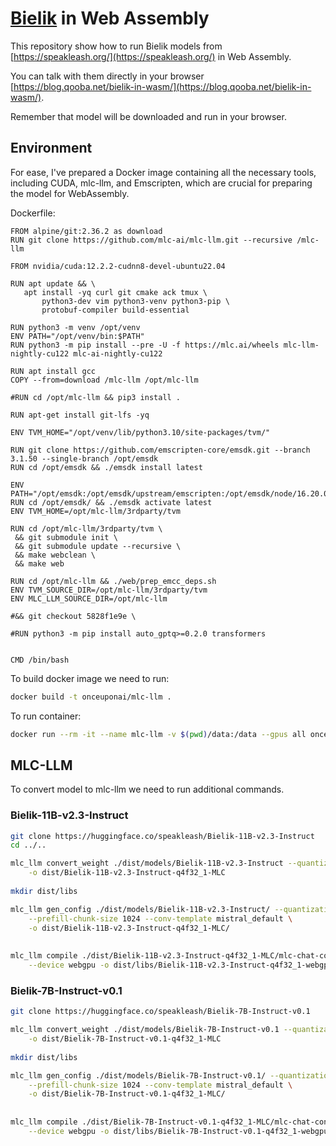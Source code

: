 # [Bielik](https://huggingface.co/speakleash) in Web Assembly 

This repository show how to run Bielik models from [https://speakleash.org/](https://speakleash.org/) in Web Assembly.

You can talk with them directly in your browser [https://blog.qooba.net/bielik-in-wasm/](https://blog.qooba.net/bielik-in-wasm/).

Remember that model will be downloaded and run in your browser.

## Environment

For ease, I've prepared a Docker image containing all the necessary tools, including CUDA, mlc-llm, 
and Emscripten, which are crucial for preparing the model for WebAssembly.

Dockerfile:
 ```
 FROM alpine/git:2.36.2 as download
RUN git clone https://github.com/mlc-ai/mlc-llm.git --recursive /mlc-llm

FROM nvidia/cuda:12.2.2-cudnn8-devel-ubuntu22.04

RUN apt update && \
    apt install -yq curl git cmake ack tmux \
        python3-dev vim python3-venv python3-pip \
        protobuf-compiler build-essential

RUN python3 -m venv /opt/venv
ENV PATH="/opt/venv/bin:$PATH"
RUN python3 -m pip install --pre -U -f https://mlc.ai/wheels mlc-llm-nightly-cu122 mlc-ai-nightly-cu122

RUN apt install gcc
COPY --from=download /mlc-llm /opt/mlc-llm

#RUN cd /opt/mlc-llm && pip3 install .

RUN apt-get install git-lfs -yq

ENV TVM_HOME="/opt/venv/lib/python3.10/site-packages/tvm/"

RUN git clone https://github.com/emscripten-core/emsdk.git --branch 3.1.50 --single-branch /opt/emsdk
RUN cd /opt/emsdk && ./emsdk install latest

ENV PATH="/opt/emsdk:/opt/emsdk/upstream/emscripten:/opt/emsdk/node/16.20.0_64bit/bin:/opt/venv/bin:$PATH"
RUN cd /opt/emsdk/ && ./emsdk activate latest
ENV TVM_HOME=/opt/mlc-llm/3rdparty/tvm

RUN cd /opt/mlc-llm/3rdparty/tvm \
  && git submodule init \
  && git submodule update --recursive \
  && make webclean \
  && make web

RUN cd /opt/mlc-llm && ./web/prep_emcc_deps.sh
ENV TVM_SOURCE_DIR=/opt/mlc-llm/3rdparty/tvm
ENV MLC_LLM_SOURCE_DIR=/opt/mlc-llm

 #&& git checkout 5828f1e9e \

#RUN python3 -m pip install auto_gptq>=0.2.0 transformers


CMD /bin/bash

 ```

To build docker image we need to run:
```bash
docker build -t onceuponai/mlc-llm .
```

To run container:
```bash
docker run --rm -it --name mlc-llm -v $(pwd)/data:/data --gpus all onceuponai/mlc-llm
```

## MLC-LLM

To convert model to mlc-llm we need to run additional commands.

### Bielik-11B-v2.3-Instruct

```bash
git clone https://huggingface.co/speakleash/Bielik-11B-v2.3-Instruct
cd ../..

mlc_llm convert_weight ./dist/models/Bielik-11B-v2.3-Instruct --quantization q4f32_1 \
    -o dist/Bielik-11B-v2.3-Instruct-q4f32_1-MLC
    
mkdir dist/libs

mlc_llm gen_config ./dist/models/Bielik-11B-v2.3-Instruct/ --quantization q4f32_1 \
    --prefill-chunk-size 1024 --conv-template mistral_default \
    -o dist/Bielik-11B-v2.3-Instruct-q4f32_1-MLC/
    
    
mlc_llm compile ./dist/Bielik-11B-v2.3-Instruct-q4f32_1-MLC/mlc-chat-config.json \
    --device webgpu -o dist/libs/Bielik-11B-v2.3-Instruct-q4f32_1-webgpu.wasm
```

### Bielik-7B-Instruct-v0.1

```bash
git clone https://huggingface.co/speakleash/Bielik-7B-Instruct-v0.1

mlc_llm convert_weight ./dist/models/Bielik-7B-Instruct-v0.1 --quantization q4f32_1 \
    -o dist/Bielik-7B-Instruct-v0.1-q4f32_1-MLC
    
mkdir dist/libs

mlc_llm gen_config ./dist/models/Bielik-7B-Instruct-v0.1/ --quantization q4f32_1 \
    --prefill-chunk-size 1024 --conv-template mistral_default \
    -o dist/Bielik-7B-Instruct-v0.1-q4f32_1-MLC/
    
    
mlc_llm compile ./dist/Bielik-7B-Instruct-v0.1-q4f32_1-MLC/mlc-chat-config.json \
    --device webgpu -o dist/libs/Bielik-7B-Instruct-v0.1-q4f32_1-webgpu.wasm
```